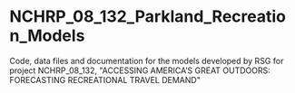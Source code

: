 # NCHRP_08_132_Parkland_Recreation_Models
Code, data files and documentation for the models developed by RSG for project NCHRP_08_132, "ACCESSING AMERICA’S GREAT OUTDOORS: FORECASTING RECREATIONAL TRAVEL DEMAND"
